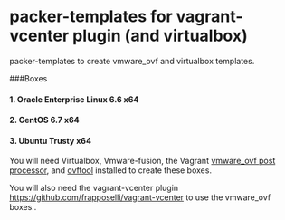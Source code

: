 packer-templates for vagrant-vcenter plugin (and virtualbox)
================

packer-templates to create vmware_ovf and virtualbox templates.


###Boxes

#### 1. Oracle Enterprise Linux 6.6 x64
#### 2. CentOS 6.7 x64
#### 3. Ubuntu Trusty x64


You will need Virtualbox, Vmware-fusion, the Vagrant [vmware_ovf post processor](https://github.com/frapposelli/packer-post-processor-vagrant-vmware-ovf), and [ovftool](https://www.vmware.com/support/developer/ovf/) installed to create these boxes.


You will also need the vagrant-vcenter plugin https://github.com/frapposelli/vagrant-vcenter to use the vmware_ovf boxes..

